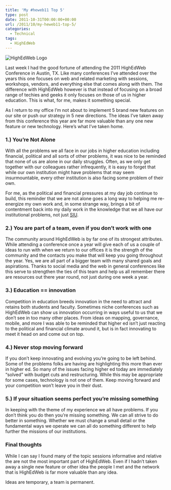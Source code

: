 ```yaml
---
title: 'My #heweb11 Top 5'
type: post
date: 2011-10-31T00:00:00+00:00
url: /2011/10/my-heweb11-top-5/
categories:
  - Technical
tags:
  - HighEdWeb
---
```


![HighEdWeb Logo](/images/2011/10/HighEdWeblogo.png)

Last week I had the good fortune of attending the 2011 HighEdWeb Conference in Austin, TX. Like many conferences I’ve attended over the years this one focuses on web and related marketing with sessions, workshops, vendors, and everything else that comes along with them. The difference with HighEdWeb however is that instead of focusing on a broad range of techies and geeks it only focuses on those of us in higher education. This is what, for me, makes it something special.

As I return to my office I’m not about to implement 5 brand new features on our site or push our strategy in 5 new directions. The ideas I’ve taken away from this conference this year are far more valuable than any one new feature or new technology. Here’s what I’ve taken home.

### 1.) You’re Not Alone

With all the problems we all face in our jobs in higher education including financial, political and all sorts of other problems, it was nice to be reminded that none of us are alone in our daily struggles. Often, as we only get together with our colleagues rather infrequently, it is easy to forget that while our own institution might have problems that may seem insurmountable, every other institution is also facing some problem of their own.

For me, as the political and financial pressures at my day job continue to build, this reminder that we are not alone goes a long way to helping me re-energize my own work and, in some strange way, brings a bit of contentment back into my daily work in the knowledge that we all have our institutional problems, not just [SIU](https://aviation.siu.edu).

### 2.) You are part of a team, even if you don’t work with one

The community around HighEdWeb is by far one of its strongest attributes. While attending a conference once a year will give each of us a couple of ideas to run with when we return to our offices it is the strength of the community and the contacts you make that will keep you going throughout the year. Yes, we are all part of a bigger team with many shared goals and aspirations. Thanks to social media and the web in general conferences like this serve to strengthen the ties of this team and help us all remember there are resources out there year round, not just during one week a year.

### 3.) Education == innovation

Competition in education breeds innovation in the need to attract and retains both students and faculty. Sometimes niche conferences such as HighEdWeb can show us innovation occurring in ways useful to us that we don’t see in too many other places. From ideas on mapping, governance, mobile, and more I was able to be reminded that higher ed isn’t just reacting to the political and financial climate around it, but is in fact innovating to meet it head on and come out on top.

### 4.) Never stop moving forward

If you don’t keep innovating and evolving you’re going to be left behind. Some of the problems folks are having are highlighting this more than ever in higher ed. So many of the issues facing higher ed today are immediately “solved” with budget cuts and restructuring. While this may be appropriate for some cases, technology is not one of them. Keep moving forward and your competition won’t leave you in their dust.

### 5.) If your situation seems perfect you’re missing something

In keeping with the theme of my experience we all have problems. If you don’t think you do then you’re missing something. We can all strive to do better in something. Whether we must change a small detail or the fundamental ways we operate we can all do something different to help further the missions of our institutions.

### Final thoughts

While I can say I found many of the topic sessions informative and relative the are not the most important part of HighEdWeb. Even if I hadn’t taken away a single new feature or other idea the people I met and the network that is HighEdWeb is far more valuable than any idea.

Ideas are temporary, a team is permanent.